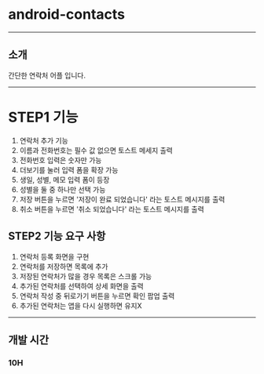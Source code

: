 # android-contacts

***
## 소개

간단한 연락처 어플 입니다.

***
# STEP1 기능 
1. 연락처 추가 기능 
2. 이름과 전화번호는 필수 값 없으면 토스트 메세지 출력
3. 전화번호 입력은 숫자만 가능
4. 더보기를 눌러 입력 폼을 확장 가능
5. 생일, 성별, 메모 입력 폼이 등장
6. 성별을 둘 중 하나만 선택 가능
7. 저장 버튼을 누르면 '저장이 완료 되었습니다' 라는 토스트 메시지를 출력
8. 취소 버튼을 누르면 '취소 되었습니다' 라는 토스트 메시지를 출력

## STEP2 기능 요구 사항

1. 연락처 등록 화면을 구현
2. 연락처를 저장하면 목록에 추가
3. 저장된 연락처가 많을 경우 목록은 스크롤 가능
4. 추가된 연락처를 선택하여 상세 화면을 출력
5. 연락처 작성 중 뒤로가기 버튼을 누르면 확인 팝업 출력
6. 추가된 연락처는 앱을 다시 실행하면 유지X

***

## 개발 시간

### 10H




